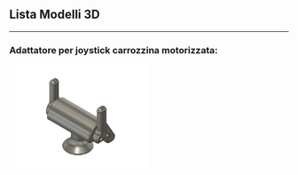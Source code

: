 
## Lista Modelli 3D

---
### Adattatore per joystick carrozzina motorizzata:

[<img src="anteprime_presidi/adattatore_joystick.png" width="50%">][file_adattatore_joystick]

<!-- [![anteprima_adattatore_joystick][adattatore_joystick]][file_adattatore_joystick] -->


[file_adattatore_joystick]: Adattatore_Joystick_rev_1.4.f3d?raw=true
<!-- [adattatore_joystick]: anteprime_presidi/adattatore_joystick.png -->

